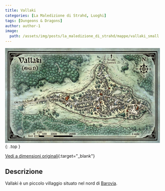 ```yaml
---
title: Vallaki
categories: [La Maledizione di Strahd, Luoghi]
tags: [Dungeons & Dragons]
author: author-1
image:
  path: /assets/img/posts/la_maledizione_di_strahd/mappe/vallaki_small.jpg
---
```


![Desktop View](/assets/img/posts/la_maledizione_di_strahd/mappe/vallaki_small.jpg){: .top }

[Vedi a dimensioni originali](/assets/img/posts/la_maledizione_di_strahd/mappe/vallaki.jpg){:target="_blank"}

## Descrizione

Vallaki è un piccolo villaggio situato nel nord di [Barovia](/posts/Barovia).